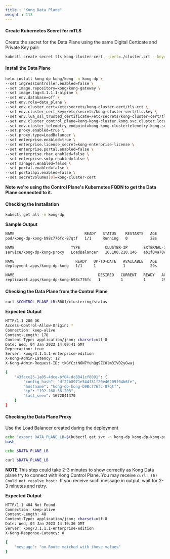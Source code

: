 ```yaml
---
title : "Kong Data Plane"
weight : 113
---
```


#### Create Kubernetes Secret for mTLS

Create the secret for the Data Plane using the same Digital Certicate and Private Key pair:

```bash
kubectl create secret tls kong-cluster-cert --cert=./cluster.crt --key=./cluster.key -n kong-dp
```

#### Install the Data Plane


```bash
helm install kong-dp kong/kong -n kong-dp \
--set ingressController.enabled=false \
--set image.repository=kong/kong-gateway \
--set image.tag=3.1.1.1-alpine \
--set env.database=off \
--set env.role=data_plane \
--set env.cluster_cert=/etc/secrets/kong-cluster-cert/tls.crt \
--set env.cluster_cert_key=/etc/secrets/kong-cluster-cert/tls.key \
--set env.lua_ssl_trusted_certificate=/etc/secrets/kong-cluster-cert/tls.crt \
--set env.cluster_control_plane=kong-kong-cluster.kong.svc.cluster.local:8005 \
--set env.cluster_telemetry_endpoint=kong-kong-clustertelemetry.kong.svc.cluster.local:8006 \
--set proxy.enabled=true \
--set proxy.type=LoadBalancer \
--set enterprise.enabled=true \
--set enterprise.license_secret=kong-enterprise-license \
--set enterprise.portal.enabled=false \
--set enterprise.rbac.enabled=false \
--set enterprise.smtp.enabled=false \
--set manager.enabled=false \
--set portal.enabled=false \
--set portalapi.enabled=false \
--set secretVolumes[0]=kong-cluster-cert
```

**Note we're using the Control Plane's Kubernetes FQDN to get the Data Plane connected to it.**

#### Checking the Installation

```bash
kubectl get all -n kong-dp
```

**Sample Output**

```bash
NAME                               READY   STATUS    RESTARTS   AGE
pod/kong-dp-kong-b98c776fc-87qtf   1/1     Running   0          28s

NAME                         TYPE           CLUSTER-IP       EXTERNAL-IP                                                               PORT(S)                      AGE
service/kong-dp-kong-proxy   LoadBalancer   10.100.210.146   ab1f04a70e5fe4b7fac778cfff4840ec-1485985339.us-east-1.elb.amazonaws.com   80:32280/TCP,443:32494/TCP   29s

NAME                           READY   UP-TO-DATE   AVAILABLE   AGE
deployment.apps/kong-dp-kong   1/1     1            1           29s

NAME                                     DESIRED   CURRENT   READY   AGE
replicaset.apps/kong-dp-kong-b98c776fc   1         1         1       29s
```


#### Checking the Data Plane from the Control Plane

```bash
curl $CONTROL_PLANE_LB:8001/clustering/status
```

**Expected Output**

```bash
HTTP/1.1 200 OK
Access-Control-Allow-Origin: *
Connection: keep-alive
Content-Length: 178
Content-Type: application/json; charset=utf-8
Date: Wed, 04 Jan 2023 14:09:41 GMT
Deprecation: true
Server: kong/3.1.1.1-enterprise-edition
X-Kong-Admin-Latency: 12
X-Kong-Admin-Request-ID: tkGfCztN6N7YuhQg9ZC0lm3IVD2yGwaj

{
    "43fccc25-1a05-4dce-bf04-dc8841cf8091": {
        "config_hash": "df22b8971e544f31f20e46209f04b6fe",
        "hostname": "kong-dp-kong-b98c776fc-87qtf",
        "ip": "192.168.56.203",
        "last_seen": 1672841370
    }
}
```



#### Checking the Data Plane Proxy

Use the Load Balancer created during the deployment

```bash
echo "export DATA_PLANE_LB=$(kubectl get svc -n kong-dp kong-dp-kong-proxy --output=jsonpath='{.status.loadBalancer.ingress[0].hostname}')" >> ~/.bashrc
bash
```

```bash
echo $DATA_PLANE_LB
```

```bash
curl $DATA_PLANE_LB
```
**NOTE** This step could take 2-3 minutes to show correctly as Kong Data plane try to connect with Kong Control Plane. You may receive `curl: (6) Could not resolve host:`. If you receive such message in output, wait for 2-3 minutes and retry.

**Expected Output**

```bash
HTTP/1.1 404 Not Found
Connection: keep-alive
Content-Length: 48
Content-Type: application/json; charset=utf-8
Date: Wed, 04 Jan 2023 14:10:36 GMT
Server: kong/3.1.1.1-enterprise-edition
X-Kong-Response-Latency: 0

{
    "message": "no Route matched with those values"
}
```

